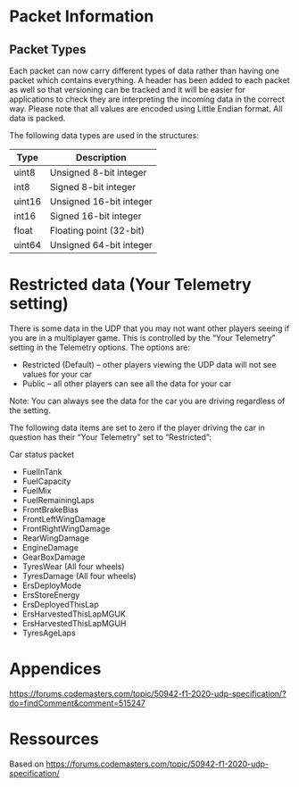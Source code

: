 # Packet Information
## Packet Types
Each packet can now carry different types of data rather than having one packet which contains everything. A header has been added to each packet as well so that versioning can be tracked and it will be easier for applications to check they are interpreting the incoming data in the correct way. Please note that all values are encoded using Little Endian format. All data is packed.

The following data types are used in the structures:

| Type | Description |
| --- | --- |
| uint8 | Unsigned 8-bit integer |
| int8 | Signed 8-bit integer | 
| uint16 | Unsigned 16-bit integer |
| int16 | Signed 16-bit integer |
| float | Floating point (32-bit) |
| uint64 | Unsigned 64-bit integer |

# Restricted data (Your Telemetry setting)
There is some data in the UDP that you may not want other players seeing if you are in a multiplayer game. This is controlled by the “Your Telemetry” setting in the Telemetry options. The options are:

* Restricted (Default) – other players viewing the UDP data will not see values for your car
* Public – all other players can see all the data for your car

Note: You can always see the data for the car you are driving regardless of the setting.

The following data items are set to zero if the player driving the car in question has their “Your Telemetry” set to “Restricted”:

Car status packet
* FuelInTank
* FuelCapacity
* FuelMix
* FuelRemainingLaps
* FrontBrakeBias
* FrontLeftWingDamage
* FrontRightWingDamage
* RearWingDamage
* EngineDamage
* GearBoxDamage
* TyresWear (All four wheels)
* TyresDamage (All four wheels)
* ErsDeployMode
* ErsStoreEnergy
* ErsDeployedThisLap
* ErsHarvestedThisLapMGUK
* ErsHarvestedThisLapMGUH
* TyresAgeLaps


# Appendices
https://forums.codemasters.com/topic/50942-f1-2020-udp-specification/?do=findComment&comment=515247


# Ressources
Based on https://forums.codemasters.com/topic/50942-f1-2020-udp-specification/